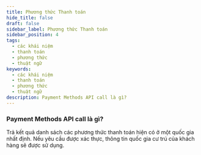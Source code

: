 ```yaml
---
title: Phương thức Thanh toán
hide_title: false
draft: false
sidebar_label: Phương thức Thanh toán
sidebar_position: 4
tags:
  - các khái niệm
  - thanh toán
  - phương thức
  - thuật ngữ
keywords:
  - các khái niệm
  - thanh toán
  - phương thức
  - thuật ngữ
description: Payment Methods API call là gì?
---
```


### Payment Methods API call là gì?

Trả kết quả danh sách các phương thức thanh toán hiện có ở một quốc gia nhất định. Nếu yêu cầu được xác thực, thông tin quốc gia cư trú của khách hàng sẽ được sử dụng.
